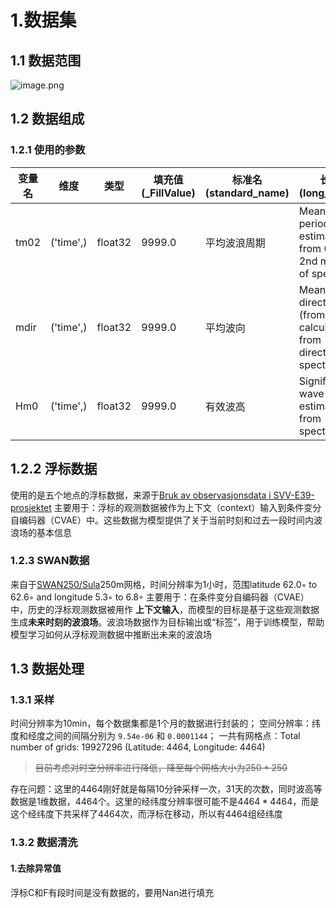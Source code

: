 # 1.数据集
## 1.1 数据范围

![image.png](https://picbed-1313037164.cos.ap-nanjing.myqcloud.com/202411141404607.png)

##  1.2 数据组成
### 1.2.1 使用的参数

| 变量名  | 维度        | 类型      | 填充值 (_FillValue) | 标准名 (standard_name) | 长名 (long_name)                                                  | 单位 (units) | 有效范围 (valid_range) |
| ---- | --------- | ------- | ---------------- | ------------------- | --------------------------------------------------------------- | ---------- | ------------------ |
| tm02 | ('time',) | float32 | 9999.0           | 平均波浪周期              | Mean wave period estimated from 0th and 2nd moment of spectrum  | s          | [0., 30.]          |
| mdir | ('time',) | float32 | 9999.0           | 平均波向                | Mean wave direction (from) calculated from directional spectrum | degree     | [0., 360.]         |
| Hm0  | ('time',) | float32 | 9999.0           | 有效波高                | Significant wave height estimate from spectrum                  | m          | [0., 25.]          |

## 1.2.2 浮标数据
使用的是五个地点的浮标数据，来源于[Bruk av observasjonsdata i SVV-E39-prosjektet](https://thredds.met.no/thredds/catalog/obs/buoy-svv-e39/catalog.html)
主要用于：浮标的观测数据被作为上下文（context）输入到条件变分自编码器（CVAE）中。这些数据为模型提供了关于当前时刻和过去一段时间内波浪场的基本信息
### 1.2.3 SWAN数据
来自于[SWAN250/Sula](https://thredds.met.no/thredds/catalog/e39_models/SWAN250/Sula/catalog.html)250m网格，时间分辨率为1小时，范围latitude 62.0◦ to 62.6◦ and longitude 5.3◦ to 6.8◦
主要用于：在条件变分自编码器（CVAE）中，历史的浮标观测数据被用作 **上下文输入**，而模型的目标是基于这些观测数据生成**未来时刻的波浪场**。波浪场数据作为目标输出或“标签”，用于训练模型，帮助模型学习如何从浮标观测数据中推断出未来的波浪场
## 1.3 数据处理
### 1.3.1 采样
时间分辨率为10min，每个数据集都是1个月的数据进行封装的；
空间分辨率：纬度和经度之间的间隔分别为 `9.54e-06` 和 `0.0001144`；
一共有网格点：Total number of grids: 19927296 (Latitude: 4464, Longitude: 4464)
>~~目前考虑对时空分辨率进行降低，降至每个网格大小为$250*250$~~

存在问题：这里的4464刚好就是每隔10分钟采样一次，31天的次数，同时波高等数据是1维数据，4464个。这里的经纬度分辨率很可能不是$4464*4464$，而是这个经纬度下共采样了4464次，而浮标在移动，所以有4464组经纬度
### 1.3.2 数据清洗
#### 1.去除异常值
浮标C和F有段时间是没有数据的，要用Nan进行填充